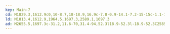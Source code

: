 ```yaml
---
key: Main-7
cd: M1829.3,1612.9c0,10-8.7,18-18.9,16.9c-7.8-0.9-14.1-7.2-15-15c-1.1-10.3,6.9-18.9,16.9-18.9C1821.7,1595.9,1829.3,1603.5,1829.3,1612.9L1829.3,1612.9z
ld: M1813.4,1612.9,1964.5,1697.3,2589.1,1697.3
ad: M2655.5,1697.3c-31.2,11.6-70,31.4-94,52.3l18.9-52.3l-18.9-52.3C2585.5,1666,2624.3,1685.7,2655.5,1697.3z
---
```


